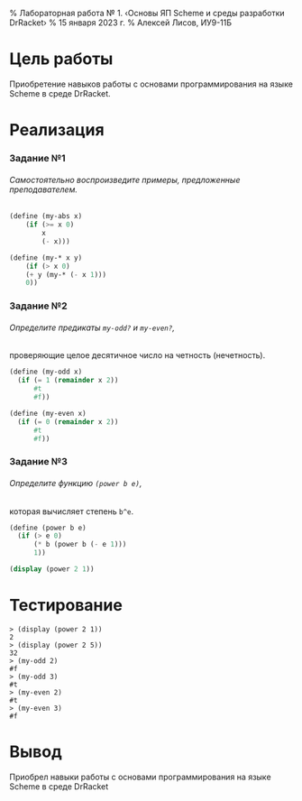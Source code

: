 % Лабораторная работа № 1. ‹Основы ЯП 
Scheme и среды разработки DrRacket›
% 15 января 2023 г.
% Алексей Лисов, ИУ9-11Б

# Цель работы
Приобретение навыков работы с основами 
программирования на языке Scheme в среде DrRacket.

# Реализация

### Задание №1
###### Самостоятельно воспроизведите примеры, предложенные преподавателем.

```scheme
(define (my-abs x)
    (if (>= x 0)
        x
        (- x)))

(define (my-* x y)
    (if (> x 0) 
    (+ y (my-* (- x 1)))
    0))
```

### Задание №2
###### Определите предикаты `my-odd?` и `my-even?`, 
проверяющие целое десятичное число на четность (нечетность).


```scheme
(define (my-odd x)
  (if (= 1 (remainder x 2))
      #t
      #f))

(define (my-even x)
  (if (= 0 (remainder x 2))
      #t
      #f))
```

### Задание №3
###### Определите функцию `(power b e)`, 
которая вычисляет степень `b^e`.

```scheme
(define (power b e)
  (if (> e 0)
      (* b (power b (- e 1)))
      1))

(display (power 2 1))
```

# Тестирование

```
> (display (power 2 1))
2
> (display (power 2 5))
32
> (my-odd 2)
#f
> (my-odd 3)
#t
> (my-even 2)
#t
> (my-even 3)
#f

```

# Вывод
Приобрел навыки работы с основами программирования 
на языке Scheme в среде DrRacket
